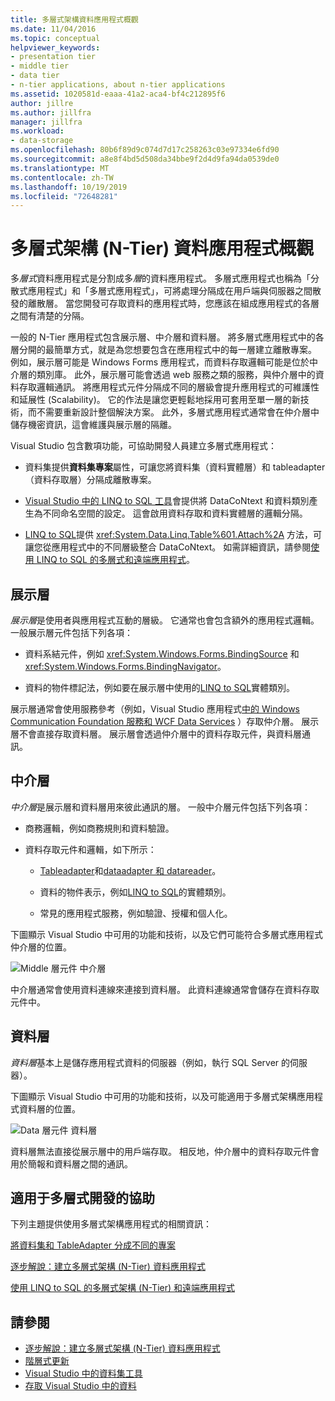 ```yaml
---
title: 多層式架構資料應用程式概觀
ms.date: 11/04/2016
ms.topic: conceptual
helpviewer_keywords:
- presentation tier
- middle tier
- data tier
- n-tier applications, about n-tier applications
ms.assetid: 1020581d-eaaa-41a2-aca4-bf4c212895f6
author: jillre
ms.author: jillfra
manager: jillfra
ms.workload:
- data-storage
ms.openlocfilehash: 80b6f89d9c074d7d17c258263c03e97334e6fd90
ms.sourcegitcommit: a8e8f4bd5d508da34bbe9f2d4d9fa94da0539de0
ms.translationtype: MT
ms.contentlocale: zh-TW
ms.lasthandoff: 10/19/2019
ms.locfileid: "72648281"
---
```

# <a name="n-tier-data-applications-overview"></a>多層式架構 (N-Tier) 資料應用程式概觀
多*層式*資料應用程式是分割成多*層*的資料應用程式。 多層式應用程式也稱為「分散式應用程式」和「多層式應用程式」，可將處理分隔成在用戶端與伺服器之間散發的離散層。 當您開發可存取資料的應用程式時，您應該在組成應用程式的各層之間有清楚的分隔。

一般的 N-Tier 應用程式包含展示層、中介層和資料層。 將多層式應用程式中的各層分開的最簡單方式，就是為您想要包含在應用程式中的每一層建立離散專案。 例如，展示層可能是 Windows Forms 應用程式，而資料存取邏輯可能是位於中介層的類別庫。 此外，展示層可能會透過 web 服務之類的服務，與仲介層中的資料存取邏輯通訊。 將應用程式元件分隔成不同的層級會提升應用程式的可維護性和延展性 (Scalability)。 它的作法是讓您更輕鬆地採用可套用至單一層的新技術，而不需要重新設計整個解決方案。 此外，多層式應用程式通常會在仲介層中儲存機密資訊，這會維護與展示層的隔離。

Visual Studio 包含數項功能，可協助開發人員建立多層式應用程式：

- 資料集提供**資料集專案**屬性，可讓您將資料集（資料實體層）和 tableadapter （資料存取層）分隔成離散專案。

- [Visual Studio 中的 LINQ to SQL 工具](../data-tools/linq-to-sql-tools-in-visual-studio2.md)會提供將 DataCoNtext 和資料類別產生為不同命名空間的設定。 這會啟用資料存取和資料實體層的邏輯分隔。

- [LINQ to SQL](/dotnet/framework/data/adonet/sql/linq/index)提供 <xref:System.Data.Linq.Table%601.Attach%2A> 方法，可讓您從應用程式中的不同層級整合 DataCoNtext。 如需詳細資訊，請參閱[使用 LINQ to SQL 的多層式和遠端應用程式](/dotnet/framework/data/adonet/sql/linq/n-tier-and-remote-applications-with-linq-to-sql)。

## <a name="presentation-tier"></a>展示層
*展示層*是使用者與應用程式互動的層級。 它通常也會包含額外的應用程式邏輯。 一般展示層元件包括下列各項：

- 資料系結元件，例如 <xref:System.Windows.Forms.BindingSource> 和 <xref:System.Windows.Forms.BindingNavigator>。

- 資料的物件標記法，例如要在展示層中使用的[LINQ to SQL](/dotnet/framework/data/adonet/sql/linq/index)實體類別。

展示層通常會使用服務參考（例如，Visual Studio 應用程式[中的 Windows Communication Foundation 服務和 WCF Data Services](../data-tools/windows-communication-foundation-services-and-wcf-data-services-in-visual-studio.md) ）存取仲介層。 展示層不會直接存取資料層。 展示層會透過仲介層中的資料存取元件，與資料層通訊。

## <a name="middle-tier"></a>中介層
*中介層*是展示層和資料層用來彼此通訊的層。 一般中介層元件包括下列各項：

- 商務邏輯，例如商務規則和資料驗證。

- 資料存取元件和邏輯，如下所示：

  - [Tableadapter](create-and-configure-tableadapters.md)和[dataadapter 和 datareader](/dotnet/framework/data/adonet/dataadapters-and-datareaders)。

  - 資料的物件表示，例如[LINQ to SQL](/dotnet/framework/data/adonet/sql/linq/index)的實體類別。

  - 常見的應用程式服務，例如驗證、授權和個人化。

下圖顯示 Visual Studio 中可用的功能和技術，以及它們可能符合多層式應用程式仲介層的位置。

![Middle 層元件 ](../data-tools/media/ntiermid.png) 中介層

中介層通常會使用資料連線來連接到資料層。 此資料連線通常會儲存在資料存取元件中。

## <a name="data-tier"></a>資料層
*資料層*基本上是儲存應用程式資料的伺服器（例如，執行 SQL Server 的伺服器）。

下圖顯示 Visual Studio 中可用的功能和技術，以及可能適用于多層式架構應用程式資料層的位置。

![Data 層元件 ](../data-tools/media/ntierdatatier.png) 資料層

資料層無法直接從展示層中的用戶端存取。 相反地，仲介層中的資料存取元件會用於簡報和資料層之間的通訊。

## <a name="help-for-n-tier-development"></a>適用于多層式開發的協助
下列主題提供使用多層式架構應用程式的相關資訊：

[將資料集和 TableAdapter 分成不同的專案](../data-tools/separate-datasets-and-tableadapters-into-different-projects.md)

[逐步解說：建立多層式架構 (N-Tier) 資料應用程式](../data-tools/walkthrough-creating-an-n-tier-data-application.md)

[使用 LINQ to SQL 的多層式架構 (N-Tier) 和遠端應用程式](/dotnet/framework/data/adonet/sql/linq/n-tier-and-remote-applications-with-linq-to-sql)

## <a name="see-also"></a>請參閱

- [逐步解說：建立多層式架構 (N-Tier) 資料應用程式](../data-tools/walkthrough-creating-an-n-tier-data-application.md)
- [階層式更新](../data-tools/hierarchical-update.md)
- [Visual Studio 中的資料集工具](../data-tools/dataset-tools-in-visual-studio.md)
- [存取 Visual Studio 中的資料](../data-tools/accessing-data-in-visual-studio.md)
